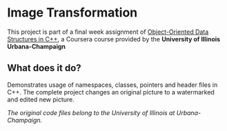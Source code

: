 Image Transformation
====================

This project is part of a final week assignment of [Object-Oriented Data Structures in C++](https://www.coursera.org/learn/cs-fundamentals-1/), a Coursera course provided by the **University of Illinois Urbana-Champaign**

What does it do?
----------------

Demonstrates usage of namespaces, classes, pointers and header files in C++. The complete project changes an original picture to a watermarked and edited new picture.

_The original code files belong to the University of Illinois at Urbana-Champaign._
